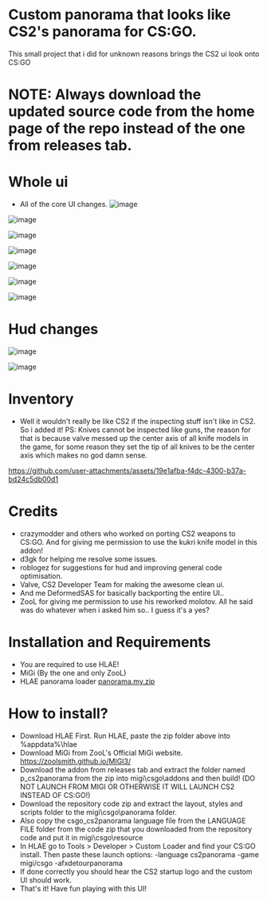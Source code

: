 
# Custom panorama that looks like CS2's panorama for CS:GO.
This small project that i did for unknown reasons brings the CS2 ui look onto CS:GO
# NOTE: Always download the updated source code from the home page of the repo instead of the one from releases tab. 

# Whole ui
- All of the core UI changes.
![image](https://github.com/user-attachments/assets/9293bc77-9c86-4671-b851-b92729d6c738)

![image](https://github.com/user-attachments/assets/06f257ff-0b8e-438a-8429-c48b27a7331d)

![image](https://github.com/user-attachments/assets/1297d2e6-7561-4ac0-8214-8b81cf060fe4)

![image](https://github.com/user-attachments/assets/49d95e87-3d8f-4eca-ad22-d1d4ffa34c05)

![image](https://github.com/user-attachments/assets/f5ac7586-f744-4b13-8f76-b1e91d3bfab4)

![image](https://github.com/user-attachments/assets/077edcf3-f314-4ebe-baa1-fc57f5e46477)

![image](https://github.com/user-attachments/assets/c5e6b540-e018-4e38-a9cf-5ed04463cf77)


# Hud changes
![image](https://github.com/user-attachments/assets/410a03c8-ed3c-4183-ad20-355db112ff17)

![image](https://github.com/user-attachments/assets/73a93f41-716a-475e-8c21-58fce38b3754)

# Inventory
- Well it wouldn't really be like CS2 if the inspecting stuff isn't like in CS2. So i added it! PS: Knives cannot be inspected like guns, the reason for that is because valve messed up the center axis of all knife models in the game, for some reason they set the tip of all knives to be the center axis which makes no god damn sense.

https://github.com/user-attachments/assets/19e1afba-f4dc-4300-b37a-bd24c5db00d1

# Credits
- crazymodder and others who worked on porting CS2 weapons to CS:GO. And for giving me permission to use the kukri knife model in this addon!
- d3gk for helping me resolve some issues.
- roblogez for suggestions for hud and improving general code optimisation.
- Valve, CS2 Developer Team for making the awesome clean ui.
- And me DeformedSAS for basically backporting the entire UI..
- ZooL for giving me permission to use his reworked molotov. All he said was do whatever when i asked him so.. I guess it's a yes?

# Installation and Requirements
- You are required to use HLAE!
- MiGi (By the one and only ZooL)
- HLAE panorama loader [panorama.my.zip](https://github.com/user-attachments/files/17939965/panorama.my.zip)

# How to install?
- Download HLAE First. Run HLAE, paste the zip folder above into %appdata%\hlae
- Download MiGi from ZooL's Official MiGi website. https://zoolsmith.github.io/MIGI3/
- Download the addon from releases tab and extract the folder named p_cs2panorama from the zip into migi\csgo\addons and then build! (DO NOT LAUNCH FROM MIGI OR OTHERWISE IT WILL LAUNCH CS2 INSTEAD OF CS:GO!)
- Download the repository code zip and extract the layout, styles and scripts folder to the migi\csgo\panorama folder.
- Also copy the csgo_cs2panorama language file from the LANGUAGE FILE folder from the code zip that you downloaded from the repository code and put it in migi\csgo\resource
- In HLAE go to Tools > Developer > Custom Loader and find your CS:GO install. Then paste these launch options: -language cs2panorama -game migi/csgo -afxdetourpanorama
- If done correctly you should hear the CS2 startup logo and the custom UI should work.
- That's it! Have fun playing with this UI!
